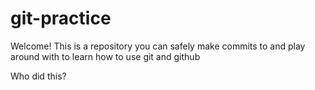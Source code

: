 # git-practice

Welcome! This is a repository you can safely make commits to and play around with to learn how to use git and github

Who did this?
